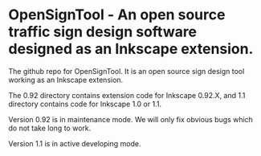 # OpenSignTool - An open source traffic sign design software designed as an Inkscape extension.

The github repo for OpenSignTool. It is an open source sign design tool working as an Inkscape extension. 

The 0.92 directory contains extension code for Inkscape 0.92.X, and 1.1 directory contains code for Inkscape 1.0 or 1.1. 

Version 0.92 is in maintenance mode. We will only fix obvious bugs which do not take long to work. 

Version 1.1 is in active developing mode. 
